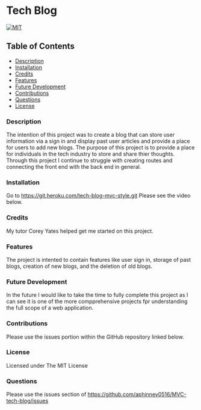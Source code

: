 # Tech Blog
[![MIT](https://img.shields.io/badge/license-MIT-blue)](https://opensource.org/licenses/MIT)

## Table of Contents
- [Description](#description)
- [Installation](#installation)
- [Credits](#credits)
- [Features](#features)
- [Future Development](#futureDev)
- [Contributions](#contributions)
- [Questions](#questions)
- [License](#license)

### Description
The intention of this project was to create a blog that can store user information via a sign in and display past user articles and provide a place for users to add new blogs. The purpose of this project is to provide a place for individuals in the tech industry to store and share thier thoughts. Through this project I continue to struggle with creating routes and connecting the front end with the back end in general.

### Installation
Go to https://git.heroku.com/tech-blog-mvc-style.git
Please see the video below.

### Credits
My tutor Corey Yates helped get me started on this project.

### Features
The project is intented to contain features like user sign in, storage of past blogs, creation of new blogs, and the deletion of old blogs.

### Future Development
In the future I would like to take the time to fully complete this project as I can see it is one of the more compprehensive projects fpr understanding the full scope of a web application.

### Contributions
Please use the issues portion within the GitHub repository linked below.

### License
Licensed under The MIT License

### Questions
Please use the issues section of https://github.com/aphinney0516/MVC-tech-blog/issues
